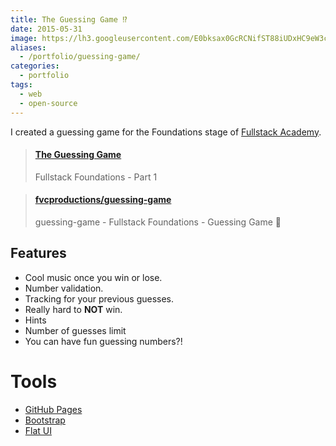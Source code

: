 ```yaml
---
title: The Guessing Game ⁉️
date: 2015-05-31
image: https://lh3.googleusercontent.com/E0bksax0GcRCNifST88iUDxHC9eW3caB2mHIdbjMBj0uTXth4BU2HOSXksbM_aEouGJw6Nc133tm2WkUmwvYv33PA2JOkHIr_MXJWABtexBn4X3yvvgQ16FiWSaS0pE2GqI6AwD-er4SbeMmqIYFpajPK643YTVrE1Ph4tJsSK-n6bKQxzOSoB3QrkTLtWD86uQSbZ77a8RsZ63vsXK1sMz6haPjzqwa9GZET5dZ9jPl_5ipVdH-bjCfdAeoZGcI46fX6LLQxqMYcQGqb6vpGNNjv5pi0qK1oE_gBwhPntSBMJWu4jpgp8m3lc1JReVCug682qdJYZK2wLwgxhHkzNhrnjeklcDILjuEHeUT-NS3o8dcwbuyv6t54OY8cgBJFWnsQwd3S4yIZA0ue9aUgIX8c-zdABxf10qr5HTCaVKyRWyo0TKBtb5fdfhsz4_5lmPfzkX3QhpmP3C9yspsuHXZbBRk6sAYziyHalQnciiANRzARHZpY54cb9NN5dmhTwu44-vaWQ0RjdJVspd8H7kjvGVFwOszfyAXslG3eKTkFETNGyWPlxz-U4dqLxU-qtjExw9qguh5ykRcVpNLt3fQy_PbvUdbk4xnxdPraAiAGElTXiNNIwQpaQPVrppk=w374-h220-no
aliases:
  - /portfolio/guessing-game/
categories:
  - portfolio
tags:
  - web
  - open-source
---
```


I created a guessing game for the Foundations stage of [Fullstack Academy](https://fullstackacademy.com).

<blockquote class="embedly-card"><h4><a href="https://fvcproductions.github.io/guessing-game">The Guessing Game</a></h4><p>Fullstack Foundations - Part 1</p></blockquote>
<script async src="//cdn.embedly.com/widgets/platform.js" charset="UTF-8"></script>

<blockquote class="embedly-card"><h4><a href="http://github.com/fvcproductions/guessing-game">fvcproductions/guessing-game</a></h4><p>guessing-game - Fullstack Foundations - Guessing Game 🎱</p></blockquote>
<script async src="//cdn.embedly.com/widgets/platform.js" charset="UTF-8"></script>

## Features

- Cool music once you win or lose.
- Number validation.
- Tracking for your previous guesses.
- Really hard to **NOT** win.
- Hints
- Number of guesses limit
- You can have fun guessing numbers?!

# Tools

- [GitHub Pages](https://pages.github.com/)
- [Bootstrap](https://getbootstrap.com/)
- [Flat UI](https://designmodo.github.io/Flat-UI/)
